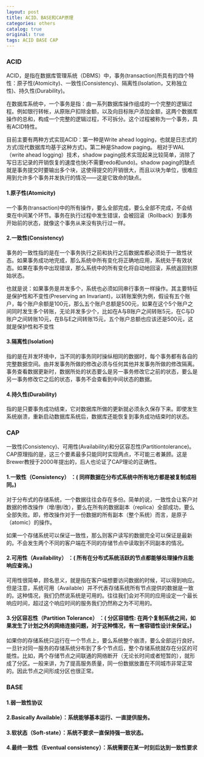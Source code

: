 ```yaml
---
layout: post
title: ACID、BASE和CAP原理
categories: others
catalog: true
original: true
tags: ACID BASE CAP
---
```



### ACID

ACID，是指在数据库管理系统（DBMS）中，事务(transaction)所具有的四个特性：原子性(Atomicity)、一致性(Consistency)、隔离性(Isolation，又称独立性)、持久性(Durability)。

在数据库系统中，一个事务是指：由一系列数据库操作组成的一个完整的逻辑过程。例如银行转帐，从原账户扣除金额，以及向目标账户添加金额，这两个数据库操作的总和，构成一个完整的逻辑过程，不可拆分。这个过程被称为一个事务，具有ACID特性。

目前主要有两种方式实现ACID：第一种是Write ahead logging，也就是日志式的方式(现代数据库均基于这种方式)。第二种是Shadow paging。
相对于WAL（write ahead logging）技术，shadow paging技术实现起来比较简单，消除了写日志记录的开销恢复的速度也快(不需要redo和undo)。shadow paging的缺点就是事务提交时要输出多个块，这使得提交的开销很大，而且以块为单位，很难应用到允许多个事务并发执行的情况——这是它致命的缺点。

#### 1.原子性(Atomicity)
一个事务(transaction)中的所有操作，要么全部完成，要么全部不完成，不会结束在中间某个环节。事务在执行过程中发生错误，会被回滚（Rollback）到事务开始前的状态，就像这个事务从来没有执行过一样。

#### 2.一致性(Consistency)
事务的一致性指的是在一个事务执行之前和执行之后数据库都必须处于一致性状态。如果事务成功地完成，那么系统中所有变化将正确地应用，系统处于有效状态。如果在事务中出现错误，那么系统中的所有变化将自动地回滚，系统返回到原始状态。

也就是说：如果事务是并发多个，系统也必须如同串行事务一样操作。其主要特征是保护性和不变性(Preserving an Invariant)，以转账案例为例，假设有五个账户，每个账户余额是100元，那么五个账户总额是500元，如果在这个5个账户之间同时发生多个转账，无论并发多少个，比如在A与B账户之间转账5元，在C与D账户之间转账10元，在B与E之间转账15元，五个账户总额也应该还是500元，这就是保护性和不变性

#### 3.隔离性(Isolation)
指的是在并发环境中，当不同的事务同时操纵相同的数据时，每个事务都有各自的完整数据空间。由并发事务所做的修改必须与任何其他并发事务所做的修改隔离。事务查看数据更新时，数据所处的状态要么是另一事务修改它之前的状态，要么是另一事务修改它之后的状态，事务不会查看到中间状态的数据。

#### 4.持久性(Durability)
指的是只要事务成功结束，它对数据库所做的更新就必须永久保存下来。即使发生系统崩溃，重新启动数据库系统后，数据库还能恢复到事务成功结束时的状态。

### CAP

一致性(Consistency)、可用性(Availability)和分区容忍性(Partitiontolerance)。CAP原理指的是，这三个要素最多只能同时实现两点，不可能三者兼顾。这是Brewer教授于2000年提出的，后人也论证了CAP理论的正确性。

#### 1.一致性（Consistency） ：( 同样数据在分布式系统中所有地方都是被复制成相同。)
对于分布式的存储系统，一个数据往往会存在多份。简单的说，一致性会让客户对数据的修改操作（增/删/改），要么在所有的数据副本（replica）全部成功，要么全部失败。即，修改操作对于一份数据的所有副本（整个系统）而言，是原子（atomic）的操作。

如果一个存储系统可以保证一致性，那么则客户读写的数据完全可以保证是最新的。不会发生两个不同的客户端在不同的存储节点中读取到不同副本的情况。

#### 2.可用性（Availability） ：( 所有在分布式系统活跃的节点都能够处理操作且能响应查询。)
可用性很简单，顾名思义，就是指在客户端想要访问数据的时候，可以得到响应。但是注意，系统可用（Available）并不代表存储系统所有节点提供的数据是一致的。这种情况，我们仍然说系统是可用的。往往我们会对不同的应用设定一个最长响应时间，超过这个响应时间的服务我们仍然称之为不可用的。 

#### 3.分区容忍性（Partition Tolerance） ：( 分区容错性: 在两个复制系统之间，如果发生了计划之外的网络连接问题，对于这种情况，有一套容错性设计来保证。)
如果你的存储系统只运行在一个节点上，要么系统整个崩溃，要么全部运行良好。一旦针对同一服务的存储系统分布到了多个节点后，整个存储系统就存在分区的可能性。比如，两个存储节点之间联通的网络断开（无论长时间或者短暂的），就形成了分区。一般来讲，为了提高服务质量，同一份数据放置在不同城市非常正常的。因此节点之间形成分区也很正常。

### BASE

#### 1.弱一致性协议

#### 2.Basically Available）：系统能够基本运行、一直提供服务。

#### 3.软状态（Soft-state）：系统不要求一直保持强一致状态。

#### 4.最终一致性（Eventual consistency）：系统需要在某一时刻后达到一致性要求
